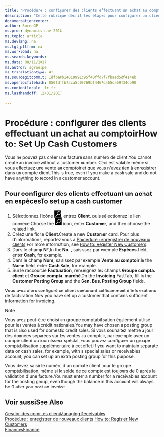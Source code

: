 ```yaml
---
title: "Procédure : configurer des clients effectuant un achat au comptoir"
description: "Cette rubrique décrit les étapes pour configurer un client qui paie en espèces."
documentationcenter: 
author: SorenGP
ms.prod: dynamics-nav-2018
ms.topic: article
ms.devlang: na
ms.tgt_pltfrm: na
ms.workload: na
ms.search.keywords: 
ms.date: 08/11/2017
ms.author: sgroespe
ms.translationtype: HT
ms.sourcegitcommit: 1dfba8b14019991c95f40ffd5f7fbaed5df414eb
ms.openlocfilehash: 050fdffb7aca5c00769bf4467ca65ca69f34db90
ms.contentlocale: fr-fr
ms.lasthandoff: 12/01/2017

---
```

# <a name="how-to-set-up-cash-customers"></a><span data-ttu-id="0ab9a-103">Procédure : configurer des clients effectuant un achat au comptoir</span><span class="sxs-lookup"><span data-stu-id="0ab9a-103">How to: Set Up Cash Customers</span></span>
<span data-ttu-id="0ab9a-104">Vous ne pouvez pas créer une facture sans numéro de client.</span><span class="sxs-lookup"><span data-stu-id="0ab9a-104">You cannot create an invoice without a customer number.</span></span> <span data-ttu-id="0ab9a-105">Ceci est valable même si vous effectuez une vente au comptoir et que vous n'avez rien à enregistrer dans un compte client.</span><span class="sxs-lookup"><span data-stu-id="0ab9a-105">This is true, even if you make a cash sale and do not have anything to record in a customer account.</span></span>  

## <a name="to-set-up-a-cash-customer"></a><span data-ttu-id="0ab9a-106">Pour configurer des clients effectuant un achat en espèces</span><span class="sxs-lookup"><span data-stu-id="0ab9a-106">To set up a cash customer</span></span>  
1.  <span data-ttu-id="0ab9a-107">Sélectionnez l'icône ![Page ou état pour la recherche](media/ui-search/search_small.png "Page ou état pour la recherche"), entrez **Client**, puis sélectionnez le lien connexe.</span><span class="sxs-lookup"><span data-stu-id="0ab9a-107">Choose the ![Search for Page or Report](media/ui-search/search_small.png "Search for Page or Report icon") icon, enter **Customer**, and then choose the related link.</span></span>  
2.  <span data-ttu-id="0ab9a-108">Créez une fiche **Client**.</span><span class="sxs-lookup"><span data-stu-id="0ab9a-108">Create a new **Customer** card.</span></span> <span data-ttu-id="0ab9a-109">Pour plus d'informations, reportez vous à [Procédure : enregistrer de nouveaux clients](sales-how-register-new-customers.md).</span><span class="sxs-lookup"><span data-stu-id="0ab9a-109">For more information, see [How to: Register New Customers](sales-how-register-new-customers.md).</span></span>
3.  <span data-ttu-id="0ab9a-110">Dans le champ **N°**,</span><span class="sxs-lookup"><span data-stu-id="0ab9a-110">In the **No.**</span></span> <span data-ttu-id="0ab9a-111">, saisissez par exemple **Espèces**.</span><span class="sxs-lookup"><span data-stu-id="0ab9a-111">field, enter **Cash**, for example.</span></span>  
4.  <span data-ttu-id="0ab9a-112">Dans le champ **Nom**, saisissez par exemple **Vente au comptoir**.</span><span class="sxs-lookup"><span data-stu-id="0ab9a-112">In the **Name** field, enter **Cash Sale**, for example.</span></span>  
5.  <span data-ttu-id="0ab9a-113">Sur le raccourcie **Facturation**, renseignez les champs **Groupe compta. client** et **Groupe compta. marché**.</span><span class="sxs-lookup"><span data-stu-id="0ab9a-113">On the **Invoicing** FastTab, fill in the **Customer Posting Group** and the **Gen. Bus. Posting Group** fields.</span></span>  

 <span data-ttu-id="0ab9a-114">Vous avez alors configuré un client contenant suffisamment d'informations de facturation.</span><span class="sxs-lookup"><span data-stu-id="0ab9a-114">Now you have set up a customer that contains sufficient information for invoicing.</span></span>  

> [!NOTE]  
>  <span data-ttu-id="0ab9a-115">Vous avez peut-être choisi un groupe comptabilisation également utilisé pour les ventes à crédit nationales.</span><span class="sxs-lookup"><span data-stu-id="0ab9a-115">You may have chosen a posting group that is also used for domestic credit sales.</span></span> <span data-ttu-id="0ab9a-116">Si vous souhaitez mettre à jour des données séparées sur les ventes au comptoir, par exemple avec un compte client ou fournisseur spécial, vous pouvez configurer un groupe comptabilisation supplémentaire à cet effet.</span><span class="sxs-lookup"><span data-stu-id="0ab9a-116">If you want to maintain separate data on cash sales, for example, with a special sales or receivables account, you can set up an extra posting group for this purpose.</span></span>  
>   
>  <span data-ttu-id="0ab9a-117">Vous devez saisir le numéro d'un compte client pour le groupe comptabilisation, même si le solde de ce compte est toujours de 0 après la validation d'une facture.</span><span class="sxs-lookup"><span data-stu-id="0ab9a-117">You must enter a number for a receivables account for the posting group, even though the balance in this account will always be 0 after you post an invoice.</span></span>  

## <a name="see-also"></a><span data-ttu-id="0ab9a-118">Voir aussi</span><span class="sxs-lookup"><span data-stu-id="0ab9a-118">See Also</span></span>
[<span data-ttu-id="0ab9a-119">Gestion des comptes client</span><span class="sxs-lookup"><span data-stu-id="0ab9a-119">Managing Receivables</span></span>](receivables-manage-receivables.md)  
<span data-ttu-id="0ab9a-120">[Procédure : enregistrer de nouveaux clients](sales-how-register-new-customers.md)  </span><span class="sxs-lookup"><span data-stu-id="0ab9a-120">[How to: Register New Customers](sales-how-register-new-customers.md)  </span></span>  
[<span data-ttu-id="0ab9a-121">Finances</span><span class="sxs-lookup"><span data-stu-id="0ab9a-121">Finance</span></span>](finance.md)  


